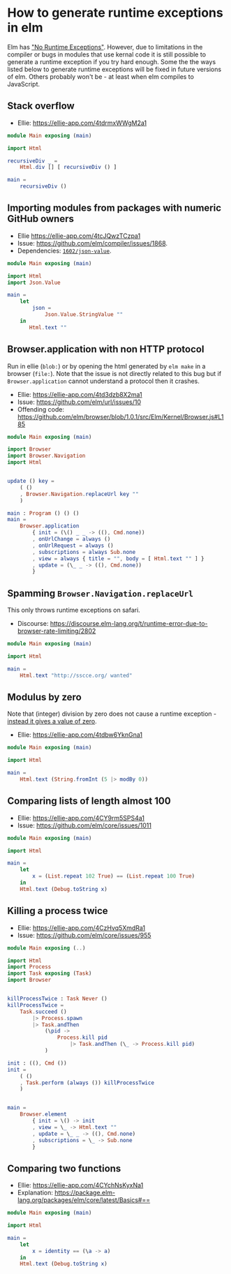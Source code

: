 # How to generate runtime exceptions in elm

Elm has ["No Runtime Exceptions"](https://elm-lang.org/).
However, due to limitations in the compiler or bugs in modules that use kernal code it is still possible to generate a runtime exception if you try hard enough.
Some the the ways listed below to generate runtime exceptions will be fixed in future versions of elm.
Others probably won't be - at least when elm compiles to JavaScript.

## Stack overflow

- Ellie: <https://ellie-app.com/4tdrmxWWgM2a1>

```elm
module Main exposing (main)

import Html

recursiveDiv _ =
    Html.div [] [ recursiveDiv () ]

main =
    recursiveDiv ()
```

## Importing modules from packages with numeric GitHub owners

- Ellie <https://ellie-app.com/4tcJQwzTCzpa1>
- Issue: <https://github.com/elm/compiler/issues/1868>.
- Dependencies: [`1602/json-value`](https://package.elm-lang.org/packages/1602/json-value/latest).

```elm
module Main exposing (main)

import Html
import Json.Value

main =
    let
        json =
            Json.Value.StringValue ""
    in
       Html.text ""
```

## Browser.application with non HTTP protocol

Run in ellie (`blob:`) or by opening the html generated by `elm make` in a browser (`file:`).
Note that the issue is not directly related to this bug but if `Browser.application` cannot understand a protocol then it crashes.

- Ellie: <https://ellie-app.com/4td3dzb8X2ma1>
- Issue: <https://github.com/elm/url/issues/10>
- Offending code: <https://github.com/elm/browser/blob/1.0.1/src/Elm/Kernel/Browser.js#L185>

```elm
module Main exposing (main)

import Browser
import Browser.Navigation
import Html


update () key =
    ( ()
    , Browser.Navigation.replaceUrl key ""
    )

main : Program () () ()
main =
    Browser.application
        { init = (\() _ _ -> ((), Cmd.none))
        , onUrlChange = always ()
        , onUrlRequest = always ()
        , subscriptions = always Sub.none
        , view = always { title = "", body = [ Html.text "" ] }
        , update = (\_ _ -> ((), Cmd.none))
        }
```

## Spamming `Browser.Navigation.replaceUrl`

This only throws runtime exceptions on safari.

- Discourse: <https://discourse.elm-lang.org/t/runtime-error-due-to-browser-rate-limiting/2802>

```elm
module Main exposing (main)

import Html

main =
    Html.text "http://sscce.org/ wanted"
```

## Modulus by zero

Note that (integer) division by zero does not cause a runtime exception - [instead it gives a value of zero](https://ellie-app.com/4CB3VDzhSnHa1).

- Ellie: <https://ellie-app.com/4tdbw6YknGna1>

```elm
module Main exposing (main)

import Html

main =
    Html.text (String.fromInt (5 |> modBy 0))
```

## Comparing lists of length almost 100

- Ellie: <https://ellie-app.com/4CY9rm5SPS4a1>
- Issue: <https://github.com/elm/core/issues/1011>

```elm
module Main exposing (main)

import Html

main =
    let
        x = (List.repeat 102 True) == (List.repeat 100 True)
    in
    Html.text (Debug.toString x)
```

## Killing a process twice

- Ellie: <https://ellie-app.com/4CzHvq5XmdRa1>
- Issue: <https://github.com/elm/core/issues/955>

```elm
module Main exposing (..)

import Html
import Process
import Task exposing (Task)
import Browser


killProcessTwice : Task Never ()
killProcessTwice =
    Task.succeed ()
        |> Process.spawn
        |> Task.andThen
            (\pid ->
                Process.kill pid
                    |> Task.andThen (\_ -> Process.kill pid)
            )

init : ((), Cmd ())
init =
    ( ()
    , Task.perform (always ()) killProcessTwice
    )


main =
    Browser.element
        { init = \() -> init
        , view = \_ -> Html.text ""
        , update = \_ _ -> ((), Cmd.none)
        , subscriptions = \_ -> Sub.none
        }
```

## Comparing two functions

- Ellie: <https://ellie-app.com/4CYchNsKyxNa1>
- Explanation: <https://package.elm-lang.org/packages/elm/core/latest/Basics#==>

```elm
module Main exposing (main)

import Html

main =
    let
        x = identity == (\a -> a)
    in
    Html.text (Debug.toString x)
```
